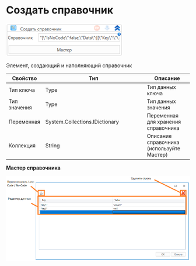 # Создать справочник

![](<../../../../.gitbook/assets/image (922).png>)

Элемент, создающий и наполняющий справочник

<table><thead><tr><th>Свойство</th><th width="264.3333333333333">Тип</th><th>Описание</th></tr></thead><tbody><tr><td>Тип ключа</td><td>Type</td><td>Тип данных ключа</td></tr><tr><td>Тип значения</td><td>Type</td><td>Тип данных значения</td></tr><tr><td>Переменная</td><td>System.Collections.IDictionary</td><td>Переменная для хранения справочника</td></tr><tr><td>Коллекция</td><td>String</td><td>Описание справочника (используйте Мастер)</td></tr></tbody></table>



**Мастер справочника**

![](<../../../../.gitbook/assets/image (583).png>)
